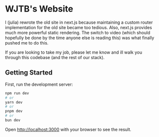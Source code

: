 # WJTB's Website

I (julia) rewrote the old site in next.js because maintaining a custom router implementation for the old site became too tedious. Also, next.js provides much more powerful static rendering. The switch to video (which should hopefully be done by the time anyone else is reading this) was what finally pushed me to do this.

If you are looking to take my job, please let me know and ill walk you through this codebase (and the rest of our stack).

## Getting Started

First, run the development server:

```bash
npm run dev
# or
yarn dev
# or
pnpm dev
# or
bun dev
```

Open [http://localhost:3000](http://localhost:3000) with your browser to see the result.
